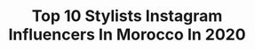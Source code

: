 ---
title: Top 10 Stylists Instagram Influencers In Morocco In 2020
description: >-
  Find top stylists Instagram influencers in Morocco in 2020. Most popular hashtags: #stylist #morocco #fashionstyle #fashion.
platform: Instagram
profiles:
  - username: "chantelletraficante"
    fullname: >-
      Chàntelle Traficante
    location: "Morocco"
    followers: 5553
    engagement: 720
    commentsToLikes: 0.120773
    id: ck5q0g5o75u690i11aib8vrbn
    verified: false
    hashtags: "#39weekspregnant, #thankgoodness, #benikeshontour, #swerve"
  - username: "eraseunavezmiestilo"
    fullname: >-
      Eva Faus
    location: "Morocco"
    followers: 51314
    engagement: 200
    commentsToLikes: 0.020734
    id: ck6u65spedp040j71k2g4ng2c
    verified: false
    hashtags: "#bouganvillea, #moroccotravel, #pullandbear, #siblings"
  - username: "sofia_lahrichi"
    fullname: >-
      Sofia Lahrichiصوفيا لحريشي
    location: "Morocco"
    followers: 34270
    engagement: 26
    commentsToLikes: 0.071353
    id: ck5qb7iufk7hb0i11moarvfj6
    verified: false
    hashtags: "#henna, #smile, #movie, #amourdemavie"
  - username: "lisalapauw"
    fullname: >-
      Lisa Lea
    location: "Morocco"
    followers: 5416
    engagement: 574
    commentsToLikes: 0.018478
    id: ck6uazs5z6nem0j713hgifgwe
    verified: false
    hashtags: ""
  - username: "thesecretsouk"
    fullname: >-
      The Secret Souk
    location: "Morocco"
    followers: 55041
    engagement: 191
    commentsToLikes: 0.012841
    id: ck0vuzsj3mw1m0i1936r562tx
    verified: false
    hashtags: "#rattan, #hello2020, #stonedesert, #riadlife"
  - username: "soukaina_b__g"
    fullname: >-
      🍂سكينة🍂
    location: "Morocco"
    followers: 8832
    engagement: 2083
    commentsToLikes: 0.036973
    id: ck9wfmh5ypi4t0j78i4t00zj5
    verified: false
    hashtags: "#hijabturkey, #hijabnoir, #hijablife, #smile"
  - username: "nohailaouchen"
    fullname: >-
      🌸Nohaila Ouchen
    location: "Morocco"
    followers: 7673
    engagement: 751
    commentsToLikes: 0.058506
    id: ckaov286w2szb0i78oyon3xh7
    verified: false
    hashtags: "#fashionaddict, #funnytime, #girl, #view"
  - username: "mayadahemdan_"
    fullname: >-
      Mayada Hemdan
    location: "Morocco"
    followers: 107714
    engagement: 289
    commentsToLikes: 0.023205
    id: ck13agvvhqbsn0i19nhrci6b7
    verified: false
    hashtags: "#style, #styled, #styles, #makeuptutorial"
  - username: "yasmine__rei"
    fullname: >-
      𝘠𝘢𝘴𝘴𝘴
    location: "Morocco"
    followers: 7593
    engagement: 771
    commentsToLikes: 0.040342
    id: ckaotuejhxkep0i78w1wvvvqo
    verified: false
    hashtags: "#follow, #redoutfit, #artist, #modelphoto"
  - username: "hananexcellent"
    fullname: >-
      HananExcellent-Bridalstylist
    location: "Morocco"
    followers: 47702
    engagement: 288
    commentsToLikes: 0.029452
    id: ck6u9ix6wxtqg0j71lzby0vch
    verified: false
    hashtags: "#dreamteam, #fabulous, #naturelbeauty, #highquality"
---